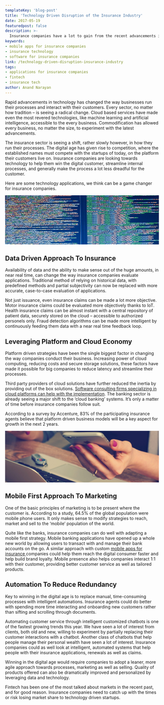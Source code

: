 ```yaml
---
templateKey: 'blog-post'
title: 'Technology Driven Disruption of the Insurance Industry'
date: 2017-05-19
featuredpost: false
description: >-
  Insurance companies have a lot to gain from the recent advancements in technology. We take a look at how they can use tech to win their digital customers.
keywords: 
- mobile apps for insurance companies
- insurance technology
- software for insurance companies
link: /technology-driven-disruption-insurance-industry
tags:
- applications for insurance companies
- fintech
- insurance tech
author: Anand Narayan
---
```

Rapid advancements in technology has changed the way businesses run their processes and interact with their customers. Every sector, no matter how tradition – is seeing a radical change. Cloud based services have made even the most revered technologies, like machine learning and artificial intelligence, accessible to the every business. Commodification has allowed every business, no matter the size, to experiment with the latest advancements.

The insurance sector is seeing a shift, rather slowly however, in how they run their processes. The digital age has given rise to competition, where the established names must compete with the startups of today, on the platform their customers live on. Insurance companies are looking towards technology to help them win the digital customer, streamline internal processes, and generally make the process a lot less dreadful for the customer.

Here are some technology applications, we think can be a game changer for insurance companies.

 
![applications-for-insurance-company](./images/insurance-tech-data-driven-e1495216012291.jpeg)

## Data Driven Approach To Insurance
Availability of data and the ability to make sense out of the huge amounts, in near real time, can change the way insurance companies evaluate applications. Traditional method of relying on historical data, with predefined methods and partial subjectivity can now be replaced with more accurate, case-to-case evaluation of applications.

Not just issuance, even insurance claims can be made a lot more objective. Motor insurance claims could be evaluated more objectively thanks to IoT. Health insurance claims can be almost instant with a central repository of patient data, securely stored on the cloud – accessible to authorized personels only. Fraud detection algorithms can be made more intelligent by continuously feeding them data with a near real time feedback loop.

 
## Leveraging Platform and Cloud Economy
Platform driven strategies have been the single biggest factor in changing the way companies conduct their business. Increasing power of cloud computing, reducing costs and secure storage solutions, these factors have made it possible for big companies to reduce latency and streamline their processes.

Third party providers of cloud solutions have further reduced the inertia by providing out of the box solutions. [Software consulting firms specializing in cloud platforms can help with the implementation](/financial-software-development-company). The banking sector is already seeing a major shift to the ‘cloud banking’ systems. It’s only a matter of time before insurance companies follow suit.

According to a survey by Accenture, 83% of the participating insurance agents believe that platform driven business models will be a key aspect for growth in the next 2 years.

 
![mobile application development for insurance companies](./images/react-native-cover-e1495215538250.jpg)

## Mobile First Approach To Marketing
One of the basic principles of marketing is to be present where the customer is. According to a study, 64.5% of the global population were mobile phone users. It only makes sense to modify strategies to reach, market and sell to the ‘mobile’ population of the world.

Quite like the banks, insurance companies can do well with adapting a mobile first strategy. Mobile banking applications have opened up a whole new world by allowing users to transact with and manage their bank accounts on the go. A similar approach with custom [mobile apps for insurance ](https://codebrahma.com/mobile-application-development-company-bangalore/) companies could help them reach the digital consumer faster and help build brand loyalty. Mobile presence also helps companies interact 1:1 with their customer, providing better customer service as well as tailored products.

 
## Automation To Reduce Redundancy
Key to winning in the digital age is to replace manual, time-consuming processes with intelligent automations. Insurance agents could do better with spending more time interacting and onboarding new customers rather than sifting and scrolling through documents.

Automating customer service through intelligent customized chatbots is one of the fastest growing trends this year. We have seen a lot of interest from clients, both old and new, willing to experiment by partially replacing their customer interactions with a chatbot. Another class of chatbots that help people manage their personal wealth have seen a lot of interest. Insurance companies could as well look at intelligent, automated systems that help people with their insurance applications, renewals as well as claims.

Winning in the digital age would require companies to adopt a leaner, more agile approach towards processes, marketing as well as selling. Quality of products offered can also be dramatically improved and personalized by leveraging data and technology.

Fintech has been one of the most talked about markets in the recent past, and for good reason. Insurance companies need to catch up with the times or risk losing market share to technology driven startups.